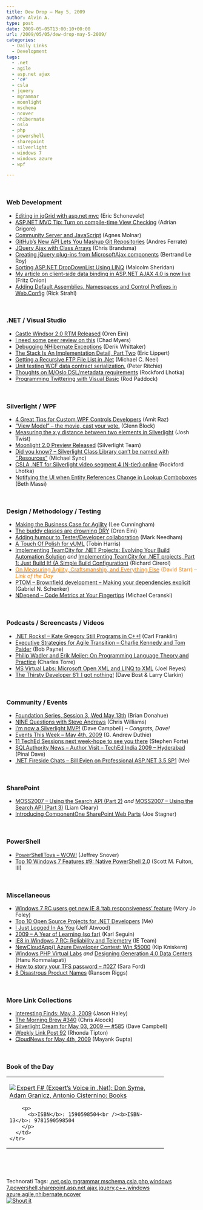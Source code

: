 ```yaml
---
title: Dew Drop – May 5, 2009
author: Alvin A.
type: post
date: 2009-05-05T13:00:10+00:00
url: /2009/05/05/dew-drop-may-5-2009/
categories:
  - Daily Links
  - Development
tags:
  - .net
  - agile
  - asp.net ajax
  - 'c#'
  - csla
  - jquery
  - mgrammar
  - moonlight
  - mschema
  - ncover
  - nhibernate
  - oslo
  - php
  - powershell
  - sharepoint
  - silverlight
  - windows 7
  - windows azure
  - wpf

---
```

&#160;

### Web Development

  * [Editing in jqGrid with asp.net mvc][1] (Eric Schoneveld)
  * [ASP.NET MVC Tip: Turn on compile-time View Checking][2] (Adrian Grigore)
  * [Community Server and JavaScript][3] (Agnes Molnar)
  * [GitHub’s New API Lets You Mashup Git Repositories][4] (Andres Ferrate)
  * [JQuery Ajax with Class Arrays][5] (Chris Brandsma)
  * [Creating jQuery plug-ins from MicrosoftAjax components][6] (Bertrand Le Roy)
  * [Sorting ASP.NET DropDownList Using LINQ][7] (Malcolm Sheridan)
  * [My article on client-side data binding in ASP.NET AJAX 4.0 is now live][8] (Fritz Onion)
  * [Adding Default Assemblies, Namespaces and Control Prefixes in Web.Config][9] (Rick Strahl)

&#160;

### .NET / Visual Studio

  * [Castle Windsor 2.0 RTM Released][10] (Oren Eini)
  * [I need some peer review on this][11] (Chad Myers)
  * [Debugging NHibernate Exceptions][12] (Derik Whittaker)
  * [The Stack Is An Implementation Detail, Part Two][13] (Eric Lippert)
  * [Getting a Recursive FTP File List in .Net][14] (Michael C. Neel)
  * [Unit testing WCF data contract serialization.][15] (Peter Ritchie)
  * [Thoughts on M/Oslo DSL/metadata requirements][16] (Rockford Lhotka)
  * [Programming Twittering with Visual Basic][17] (Rod Paddock)

&#160;

### Silverlight / WPF

  * [4 Great Tips for Custom WPF Controls Developers][18] (Amit Raz)
  * [“View Model” &#8211; the movie, cast your vote.][19] (Glenn Block)
  * [Measuring the x,y distance between two elements in Silverlight][20] (Josh Twist)
  * [Moonlight 2.0 Preview Released][21] (Silverlight Team)
  * [Did you know? &#8211; Silverlight Class Library can’t be named with “.Resources”][22] (Michael Sync)
  * [CSLA .NET for Silverlight video segment 4 (N-tier) online][23] (Rockford Lhotka)
  * [Notifying the UI when Entity References Change in Lookup Comboboxes][24] (Beth Massi)

&#160;

### Design / Methodology / Testing

  * [Making the Business Case for Agility][25] (Lee Cunningham)
  * [The buddy classes are drowning DRY][26] (Oren Eini)
  * [Adding humour to Tester/Developer collaboration][27] (Mark Needham)
  * [A Touch Of Polish for yUML][28] (Tobin Harris)
  * [Implementing TeamCity for .NET Projects: Evolving Your Build Automation Solution][29] _and_&#160;[Implementing TeamCity for .NET projects, Part 1: Just Build It! (A Simple Build Configuration)][30] (Richard Cirerol)
  * [<font color="#ff8000">On Measuring Agility, Craftsmanship, and Everything Else</font>][31] <font color="#ff8000">(David Starr) <em>– Link of the Day</em></font>
  * [PTOM – Brownfield development – Making your dependencies explicit][32] (Gabriel N. Schenker)
  * [NDepend – Code Metrics at Your Fingertips][33] (Michael Ceranski)

&#160;

### Podcasts / Screencasts / Videos

  * [.NET Rocks! &#8211; Kate Gregory Still Programs in C++!][34] (Carl Franklin)
  * [Executive Strategies for Agile Transition &#8211; Charlie Kennedy and Tom Paider][35] (Bob Payne)
  * [Philip Wadler and Erik Meijer: On Programming Language Theory and Practice][36] (Charles Torre)
  * [MS Virtual Labs: Microsoft Open XML and LINQ to XML][37] (Joel Reyes)
  * [The Thirsty Developer 61: I got nothing!][38] (Dave Bost & Larry Clarkin)

&#160;

### Community / Events

  * [Foundation Series, Session 3, Wed May 13th][39] (Brian Donahue)
  * [NINE Questions with Steve Andrews][40] (Chris Williams)
  * [I&#8217;m now a Silverlight MVP!][41] (Dave Campbell) _– Congrats, Dave!_
  * [Events This Week – May 4th, 2009][42] (G. Andrew Duthie)
  * [11 TechEd Sessions next week-hope to see you there][43] (Stephen Forte)
  * [SQLAuthority News &#8211; Author Visit &#8211; TechEd India 2009 &#8211; Hyderabad][44] (Pinal Dave)
  * [.NET Fireside Chats &#8211; Bill Evjen on Professional ASP.NET 3.5 SP1][45] (Me)

&#160;

### SharePoint

  * [MOSS2007 – Using the Search API (Part 2)][46] _and_&#160;[MOSS2007 – Using the Search API (Part 3)][47] (Liam Cleary)
  * [Introducing ComponentOne SharePoint Web Parts][48] (Joe Stagner)

&#160;

### PowerShell

  * [PowerShellToys – WOW!][49] (Jeffrey Snover)
  * [Top 10 Windows 7 Features #9: Native PowerShell 2.0][50] (Scott M. Fulton, III)

&#160;

### Miscellaneous

  * [Windows 7 RC users get new IE 8 &#8216;tab responsiveness&#8217; feature][51] (Mary Jo Foley)
  * [Top 10 Open Source Projects for .NET Developers][52] (Me)
  * [I Just Logged In As You][53] (Jeff Atwood)
  * [2009 &#8211; A Year of Learning (so far)][54] (Karl Seguin)
  * [IE8 in Windows 7 RC: Reliability and Telemetry][55] (IE Team)
  * [NewCloudApp() Azure Developer Contest: Win $5000][56] (Kip Kniskern)
  * [Windows PHP Virtual Labs][57] _and_&#160;[Designing Generation 4.0 Data Centers][58] (Hanu Kommalapati)
  * [How to story your TFS password – #027][59] (Sara Ford)
  * [8 Disastrous Product Names][60] (Ransom Riggs)

&#160;

### More Link Collections

  * [Interesting Finds: May 3, 2009][61] (Jason Haley)
  * [The Morning Brew #340][62] (Chris Alcock)
  * [Silverlight Cream for May 03, 2009 &#8212; #585][63] (Dave Campbell)
  * [Weekly Link Post 92][64] (Rhonda Tipton)
  * [CloudNews for May 4th, 2009][65] (Mayank Gupta)

&#160;

### Book of the Day

<div style="padding-bottom: 0px; margin: 0px; padding-left: 0px; padding-right: 0px; display: inline; float: none; padding-top: 0px" id="scid:7dc1bd33-94bd-46fd-a20b-0131235bcd47:b65ff022-6da9-4510-8871-753bc263b1f3" class="wlWriterSmartContent">
  <table cellspacing="0" cellpadding="2" width="400" border="0" unselectable="on">
    <tr>
      <td valign="top" width="400">
        <p>
          <a title="Expert F# (Expert's Voice in .Net): Don Syme, Adam Granicz, Antonio Cisternino: Books" href="http://www.amazon.com/exec/obidos/ASIN/1590598504/alvinashcraft-20"><img data-recalc-dims="1" decoding="async" src="https://i0.wp.com/images.amazon.com/images/P/1590598504.01.MZZZZZZZ.jpg?w=660" border="0" align="left" style="float:left" />Expert F# (Expert&#8217;s Voice in .Net): Don Syme, Adam Granicz, Antonio Cisternino: Books</a>
        </p>
        
        <p>
          <b>ISBN</b>: 1590598504<br /><b>ISBN-13</b>: 9781590598504
        </p>
      </td>
    </tr>
  </table>
</div>

&#160;

<div style="padding-bottom: 0px; margin: 0px; padding-left: 0px; padding-right: 0px; display: inline; float: none; padding-top: 0px" id="scid:C16BAC14-9A3D-4c50-9394-FBFEF7A93539:f9152779-da0b-42f4-a380-16e81d47f47e" class="wlWriterSmartContent">
  <!--dotnetkickit-->
</div>

&#160;

<div style="padding-bottom: 0px; margin: 0px; padding-left: 0px; padding-right: 0px; display: inline; float: none; padding-top: 0px" id="scid:0767317B-992E-4b12-91E0-4F059A8CECA8:1a2dbcc4-da9c-47c7-83cc-a14086e4ef62" class="wlWriterSmartContent">
  Technorati Tags: <a href="http://technorati.com/tags/.net" rel="tag">.net</a>,<a href="http://technorati.com/tags/oslo" rel="tag">oslo</a>,<a href="http://technorati.com/tags/mgrammar" rel="tag">mgrammar</a>,<a href="http://technorati.com/tags/mschema" rel="tag">mschema</a>,<a href="http://technorati.com/tags/csla" rel="tag">csla</a>,<a href="http://technorati.com/tags/php" rel="tag">php</a>,<a href="http://technorati.com/tags/windows+7" rel="tag">windows 7</a>,<a href="http://technorati.com/tags/powershell" rel="tag">powershell</a>,<a href="http://technorati.com/tags/sharepoint" rel="tag">sharepoint</a>,<a href="http://technorati.com/tags/asp.net+ajax" rel="tag">asp.net ajax</a>,<a href="http://technorati.com/tags/jquery" rel="tag">jquery</a>,<a href="http://technorati.com/tags/c%2b%2b" rel="tag">c++</a>,<a href="http://technorati.com/tags/windows+azure" rel="tag">windows azure</a>,<a href="http://technorati.com/tags/agile" rel="tag">agile</a>,<a href="http://technorati.com/tags/nhibernate" rel="tag">nhibernate</a>,<a href="http://technorati.com/tags/ncover" rel="tag">ncover</a>
</div>

<div class="wlWriterHeaderFooter" style="margin:0px; padding:0px 0px 0px 0px;">
  <div class="shoutIt">
    <a rev="vote-for" href="http://dotnetshoutout.com/Submit?url=http%3a%2f%2fwww.alvinashcraft.com%2f2009%2f05%2f05%2fdew-drop-may-5-2009%2f&title=Dew+Drop+-+May+5%2c+2009"><img decoding="async" alt="Shout it" src="http://dotnetshoutout.com/image.axd?url=https://morningdew-bpc6g3a0fgaxdxcu.eastus2-01.azurewebsites.net/2009/05/05/dew-drop-may-5-2009/" style="border:0px" /></a>
  </div>
</div>

 [1]: http://ericdotnet.wordpress.com/2009/05/02/editing-in-jqgrid-with-aspnet-mvc/
 [2]: http://devermind.com/linq/aspnet-mvc-tip-turn-on-compile-time-view-checking
 [3]: http://feedproxy.google.com/~r/sharepointmvpblogs/~3/lRBngpmJ6Lo/community-server-and-javascript.aspx
 [4]: http://feedproxy.google.com/~r/ProgrammableWeb/~3/O1BDE_1X5So/
 [5]: http://elegantcode.com/2009/05/04/jquery-ajax-with-class-arrays/
 [6]: http://weblogs.asp.net/bleroy/archive/2009/05/04/creating-jquery-plug-ins-from-microsoftajax-components.aspx
 [7]: http://feedproxy.google.com/~r/netCurryRecentArticles/~3/Tpv99w1Irc8/ShowArticle.aspx
 [8]: http://www.pluralsight.com/community/blogs/fritz/archive/2009/05/04/my-article-on-client-side-data-binding-in-asp-net-ajax-4-0-is-now-live.aspx
 [9]: http://feedproxy.google.com/~r/RickStrahl/~3/eGDc_FM0mjU/753705.aspx
 [10]: http://feedproxy.google.com/~r/AyendeRahien/~3/k-z81UjYVg8/castle-windsor-2.0-rtm-released.aspx
 [11]: http://feedproxy.google.com/~r/LosTechies/~3/feM_h1G87tc/i-need-some-peer-review-on-this.aspx
 [12]: http://feedproxy.google.com/~r/Devlicious/~3/-zQwiJhBKYE/debugging-nhibernate-exceptions.aspx
 [13]: http://blogs.msdn.com/ericlippert/archive/2009/05/04/the-stack-is-an-implementation-detail-part-two.aspx
 [14]: http://feedproxy.google.com/~r/Devlicious/~3/TPRE1feDbyI/getting-a-recursive-ftp-file-list-in-net.aspx
 [15]: http://feedproxy.google.com/~r/PeterRitchiesMvpBlog/~3/N9_XsbvCqKI/unit-testing-wcf-data-contract-serialization.aspx
 [16]: http://www.lhotka.net/weblog/ThoughtsOnMOsloDSLmetadataRequirements.aspx
 [17]: http://www.devx.com/codemag/Article/41611?trk=DXRSS_DOTNET
 [18]: http://feedproxy.google.com/~r/Dev102feed/~3/20gxHnyJ31c/
 [19]: http://feedproxy.google.com/~r/MyTechnobabble/~3/ZOADHQkUkCo/view-model-the-movie-cast-your-vote.aspx
 [20]: http://www.thejoyofcode.com/Measuring_the_x_y_distance_between_two_elements_in_Silverlight.aspx
 [21]: http://team.silverlight.net/announcements/moonlight-2-0-preview-released/
 [22]: http://feeds.dzone.com/~r/zones/dotnet/~3/-aBcT2EzeO0/did-you-know-silverlight-class
 [23]: http://www.lhotka.net/weblog/CSLANETForSilverlightVideoSegment4NtierOnline.aspx
 [24]: http://blogs.msdn.com/bethmassi/archive/2009/05/04/notifying-the-ui-when-entity-references-change-in-lookup-comboboxes.aspx
 [25]: http://feedproxy.google.com/~r/Agilability/~3/j1aAkLooBUA/making-business-case-for-agility.html
 [26]: http://feedproxy.google.com/~r/AyendeRahien/~3/a504H0f7jRY/the-buddy-classes-are-drowning-dry.aspx
 [27]: http://feedproxy.google.com/~r/MarkNeedham/~3/UtA-qFfO-Nc/
 [28]: http://feedproxy.google.com/~r/blog_of_tobin/~3/5gyxVfYlmyg/
 [29]: http://elegantcode.com/2009/05/04/implementing-teamcity-for-net-projects-evolving-your-build-automation-solution/
 [30]: http://elegantcode.com/2009/05/04/implementing-teamcity-for-net-projects-part-1-just-build-it-a-simple-build-configuration/
 [31]: http://elegantcode.com/2009/05/04/on-measuring-agility-craftsmanship-and-everything-else/
 [32]: http://feedproxy.google.com/~r/LosTechies/~3/CbJ-awtSkxo/ptom-brownfield-development-making-your-dependencies-explicit.aspx
 [33]: http://www.codecapers.com/2009/05/ndepend-code-metrics-at-your-fingertips.html
 [34]: http://www.dotnetrocks.com/default.aspx?ShowNum=443
 [35]: http://agiletoolkit.libsyn.com/index.php?post_id=473518#
 [36]: http://channel9.msdn.com/posts/Charles/Philip-Wadler-and-Erik-Meijer-Perspectives-on-Programming-Language-Theory-and-Practice/
 [37]: http://channel9.msdn.com/posts/joelercoaster/MS-Virtual-Labs-Microsoft-Open-XML-and-LINQ-to-XML/
 [38]: http://feedproxy.google.com/~r/ThirstyDeveloperPodcast/~3/cSuKJsLBaTE/TheThirstyDeveloper61IGotNothing.aspx
 [39]: http://feedproxy.google.com/~r/bdpersist/~3/qJysB1uLgEI/foundation-series-session-3-wed-may-13th.aspx
 [40]: http://feedproxy.google.com/~r/ChrisGWilliams/~3/WGesrU-XxdA/131731.aspx
 [41]: http://geekswithblogs.net/WynApseTechnicalMusings/archive/2009/05/04/131723.aspx
 [42]: http://blogs.msdn.com/gduthie/archive/2009/05/04/events-this-week-may-4th-2009.aspx
 [43]: http://feedproxy.google.com/~r/StephenFortesBlog/~3/wrL5cEw2iSo/PermaLink,guid,d1e24c20-eff1-48e4-a0e8-7dbad80994f8.aspx
 [44]: http://blog.sqlauthority.com/2009/05/05/sqlauthority-news-author-visit-teched-india-2009-hyderabad/
 [45]: http://dotnet.dzone.com/articles/net-fireside-chats-bill-evjen
 [46]: http://feedproxy.google.com/~r/sharepointmvpblogs/~3/k24wkMwCQgw/moss2007-%E2%80%93-using-the-search-api-part-2.aspx
 [47]: http://feedproxy.google.com/~r/sharepointmvpblogs/~3/uMk5omcUiK0/moss2007-%E2%80%93-using-the-search-api-part-3.aspx
 [48]: http://misfitgeek.com/blog/aspnet/introducing-componentone-sharepoint-web-parts/
 [49]: http://blogs.msdn.com/powershell/archive/2009/05/05/powershelltoys-wow.aspx
 [50]: http://feeds.betanews.com/~r/bn/~3/ghi5dOm5QBo/1241475466
 [51]: http://blogs.zdnet.com/microsoft/?p=2665
 [52]: http://feeds.dzone.com/~r/zones/dotnet/~3/pytzIY6fFac/t0p-10-open-source-projects
 [53]: http://www.codinghorror.com/blog/archives/001262.html
 [54]: http://codebetter.com/blogs/karlseguin/archive/2009/05/04/2009-a-year-of-learning-so-far.aspx
 [55]: http://blogs.msdn.com/ie/archive/2009/05/04/ie8-in-windows-7-rc-reliability-and-telemetry.aspx
 [56]: http://feedproxy.google.com/~r/liveside/~3/04DRbAIHdjI/newcloudapp-azure-developer-contest-win-5000.aspx
 [57]: http://blogs.msdn.com/hanuk/archive/2009/05/04/windows-php-virtual-labs.aspx
 [58]: http://blogs.msdn.com/hanuk/archive/2009/05/04/designing-generation-4-0-data-centers.aspx
 [59]: http://blogs.msdn.com/saraford/archive/2009/05/04/how-to-story-your-tfs-password-027.aspx
 [60]: http://www.mentalfloss.com/blogs/archives/25215
 [61]: http://jasonhaley.com/blog/post.aspx?id=38cb7e07-6855-469c-adab-8675f8eda0a0
 [62]: http://feedproxy.google.com/~r/ReflectivePerspective/~3/yUba9Ul6uJI/
 [63]: http://geekswithblogs.net/WynApseTechnicalMusings/archive/2009/05/03/131698.aspx
 [64]: http://rtipton.wordpress.com/2009/05/04/weekly-link-post-92/
 [65]: http://feedproxy.google.com/~r/CloudAve/~3/mnd94v9wMu8/cloudnews-for-may-4th-2009